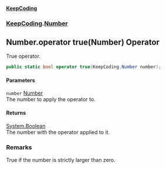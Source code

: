 #### [KeepCoding](index.md 'index')
### [KeepCoding](KeepCoding.md 'KeepCoding').[Number](Number.md 'KeepCoding.Number')
## Number.operator true(Number) Operator
True operator.  
```csharp
public static bool operator true(KeepCoding.Number number);
```
#### Parameters
<a name='KeepCoding.Number.op_True(KeepCoding.Number).number'></a>
`number` [Number](Number.md 'KeepCoding.Number')  
The number to apply the operator to.
  
#### Returns
[System.Boolean](https://docs.microsoft.com/en-us/dotnet/api/System.Boolean 'System.Boolean')  
The number with the operator applied to it.
### Remarks
True if the number is strictly larger than zero.  

